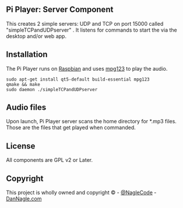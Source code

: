 ## Pi Player: Server Component

This creates 2 simple servers: UDP and TCP on port 15000 called "simpleTCPandUDPserver" . It listens for commands to start the via the desktop and/or web app.  

## Installation

The Pi Player runs on [Raspbian](https://www.raspbian.org/) and uses [mpg123](http://www.mpg123.de/) to play the audio.

```
sudo apt-get install qt5-default build-essential mpg123
qmake && make
sudo daemon ./simpleTCPandUDPserver
```

## Audio files

Upon launch, Pi Player server scans the home directory for \*.mp3 files. Those are the files that get played when commanded. 


## License
All components are GPL v2 or Later.


## Copyright

This project is wholly owned and copyright &copy;  -  [@NagleCode](http://twitter.com/NagleCode) - [DanNagle.com](http://DanNagle.com)  

